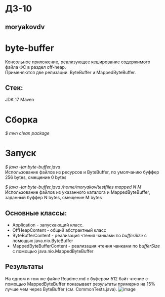 # ДЗ-10
## moryakovdv

# byte-buffer

Консольное приложение, реализующее кеширование содержимого файла ФС в раздел off-heap.  
Применяются две релизации: ByteBuffer и MappedByteBuffer.  

## Стек:
JDK 17
Maven

# Сборка
*$ mvn clean package*

# Запуск
*$ java -jar byte-buffer.java*  
Использование файлов из ресурсов и ByteBuffer, по умолчанию буффер 256 bytes, смещение 0 bytes

*$ java -jar byte-buffer.java /home/moryakov/testfiles mapped N M*
Использование файлов из указанного каталога и MappedByteBuffer, заданный буффер N bytes, смещение M bytes

## Оcновные классы:
- Application - запускающий класс.
- OffHeapContent - общий абстрактный класс 
- ByteBufferContent - реализация чтения чанками по *bufferSize* с помощью  java.nio.ByteBuffer
- MappedByteBufferContent - реализация чтения чанками по *bufferSize* с помощью  java.nio.MappedByteBuffer



## Результаты

На одном и том же файле Readme.md с буфером 512 байт чтение с помощью MappedByteBuffer показывает результаты примерно на 15% лучше чем через ByteBuffer (см. CommonTests.java).
![image](https://github.com/user-attachments/assets/ba0e5359-4dc9-4d33-b39f-f8584b7ae1df)
